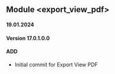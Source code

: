 ## Module <export_view_pdf>

#### 19.01.2024
#### Version 17.0.1.0.0
#### ADD
- Initial commit for Export View PDF


